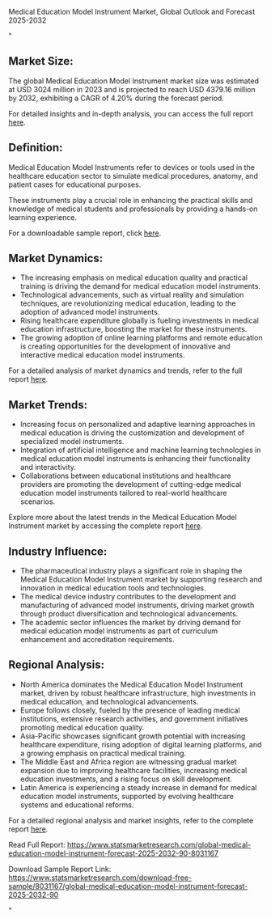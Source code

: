 Medical Education Model Instrument Market, Global Outlook and Forecast 2025-2032

"<h2>Market Size:</h2>
<p>The global Medical Education Model Instrument market size was estimated at USD 3024 million in 2023 and is projected to reach USD 4379.16 million by 2032, exhibiting a CAGR of 4.20% during the forecast period.</p>
<p>For detailed insights and in-depth analysis, you can access the full report <a href='https://www.statsmarketresearch.com/global-medical-education-model-instrument-forecast-2025-2032-90-8031167'>here</a>.</p>

<h2>Definition:</h2>
<p>Medical Education Model Instruments refer to devices or tools used in the healthcare education sector to simulate medical procedures, anatomy, and patient cases for educational purposes.</p>
<p>These instruments play a crucial role in enhancing the practical skills and knowledge of medical students and professionals by providing a hands-on learning experience.</p>
<p>For a downloadable sample report, click <a href='https://www.statsmarketresearch.com/download-free-sample/8031167/global-medical-education-model-instrument-forecast-2025-2032-90'>here</a>.</p>

<h2>Market Dynamics:</h2>
<ul>
<li>The increasing emphasis on medical education quality and practical training is driving the demand for medical education model instruments.</li>
<li>Technological advancements, such as virtual reality and simulation techniques, are revolutionizing medical education, leading to the adoption of advanced model instruments.</li>
<li>Rising healthcare expenditure globally is fueling investments in medical education infrastructure, boosting the market for these instruments.</li>
<li>The growing adoption of online learning platforms and remote education is creating opportunities for the development of innovative and interactive medical education model instruments.</li>
</ul>
<p>For a detailed analysis of market dynamics and trends, refer to the full report <a href='https://www.statsmarketresearch.com/global-medical-education-model-instrument-forecast-2025-2032-90-8031167'>here</a>.</p>

<h2>Market Trends:</h2>
<ul>
<li>Increasing focus on personalized and adaptive learning approaches in medical education is driving the customization and development of specialized model instruments.</li>
<li>Integration of artificial intelligence and machine learning technologies in medical education model instruments is enhancing their functionality and interactivity.</li>
<li>Collaborations between educational institutions and healthcare providers are promoting the development of cutting-edge medical education model instruments tailored to real-world healthcare scenarios.</li>
</ul>
<p>Explore more about the latest trends in the Medical Education Model Instrument market by accessing the complete report <a href='https://www.statsmarketresearch.com/global-medical-education-model-instrument-forecast-2025-2032-90-8031167'>here</a>.</p>

<h2>Industry Influence:</h2>
<ul>
<li>The pharmaceutical industry plays a significant role in shaping the Medical Education Model Instrument market by supporting research and innovation in medical education tools and technologies.</li>
<li>The medical device industry contributes to the development and manufacturing of advanced model instruments, driving market growth through product diversification and technological advancements.</li>
<li>The academic sector influences the market by driving demand for medical education model instruments as part of curriculum enhancement and accreditation requirements.</li>
</ul>

<h2>Regional Analysis:</h2>
<ul>
<li>North America dominates the Medical Education Model Instrument market, driven by robust healthcare infrastructure, high investments in medical education, and technological advancements.</li>
<li>Europe follows closely, fueled by the presence of leading medical institutions, extensive research activities, and government initiatives promoting medical education quality.</li>
<li>Asia-Pacific showcases significant growth potential with increasing healthcare expenditure, rising adoption of digital learning platforms, and a growing emphasis on practical medical training.</li>
<li>The Middle East and Africa region are witnessing gradual market expansion due to improving healthcare facilities, increasing medical education investments, and a rising focus on skill development.</li>
<li>Latin America is experiencing a steady increase in demand for medical education model instruments, supported by evolving healthcare systems and educational reforms.</li>
</ul>

<p>For a detailed regional analysis and market insights, refer to the complete report <a href='https://www.statsmarketresearch.com/global-medical-education-model-instrument-forecast-2025-2032-90-8031167'>here</a>.</p>

<p>Read Full Report: <a href='https://www.statsmarketresearch.com/global-medical-education-model-instrument-forecast-2025-2032-90-8031167'>https://www.statsmarketresearch.com/global-medical-education-model-instrument-forecast-2025-2032-90-8031167</a></p>
<p>Download Sample Report Link: <a href='https://www.statsmarketresearch.com/download-free-sample/8031167/global-medical-education-model-instrument-forecast-2025-2032-90'>https://www.statsmarketresearch.com/download-free-sample/8031167/global-medical-education-model-instrument-forecast-2025-2032-90</a></p>"
